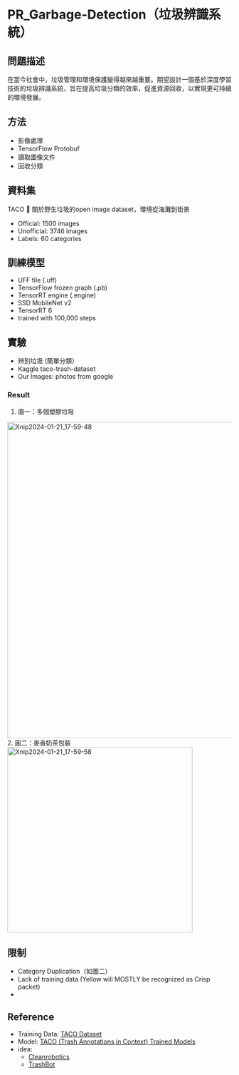 # PR_Garbage-Detection（垃圾辨識系統）

## 問題描述
在當今社會中，垃圾管理和環境保護變得越來越重要。期望設計一個基於深度學習技術的垃圾辨識系統，旨在提高垃圾分類的效率，促進資源回收，以實現更可持續的環境發展。

## 方法
- 影像處理
- TensorFlow Protobuf
- 讀取圖像文件
- 回收分類

## 資料集
TACO 🌮 關於野生垃圾的open image dataset，環境從海灘到街景
- Official: 1500 images
- Unofficial: 3746 images
- Labels: 60 categories

## 訓練模型
- UFF file (.uff)
- TensorFlow frozen graph (.pb)
- TensorRT engine (.engine)
- SSD MobileNet v2
- TensorRT 6
- trained with 100,000 steps

## 實驗
- 辨別垃圾 (簡單分類）
- Kaggle taco-trash-dataset
- Our Images: photos from google

### Result
1. 圖一：多個塑膠垃圾
<img width="709" alt="Xnip2024-01-21_17-59-48" src="https://github.com/weipo0116/PR_Garbage-Detection/assets/80244742/67d75f74-810c-4a31-a1d7-43df84014162">
2. 圖二：麥香奶茶包裝
<img width="416" alt="Xnip2024-01-21_17-59-58" src="https://github.com/weipo0116/PR_Garbage-Detection/assets/80244742/df3fc793-c695-42ee-914f-87d3261ee729">

## 限制
- Category Duplication（如圖二）
- Lack of training data (Yellow will MOSTLY be recognized as Crisp packet)
- 

## Reference
- Training Data: [TACO Dataset](http://tacodataset.org/) 
- Model: [TACO (Trash Annotations in Context) Trained Models](https://www.kaggle.com/datasets/bouweceunen/trained-models-taco-trash-annotations-in-context/data)
- idea:
  - [Cleanrobotics](https://cleanrobotics.com/)
  - [TrashBot](https://technews.tw/2022/09/11/clean-robotics-trashbot/)
